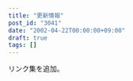 ```yaml
---
title: "更新情報"
post_id: "3041"
date: "2002-04-22T00:00:00+09:00"
draft: true
tags: []
---
```



リンク集を追加。
